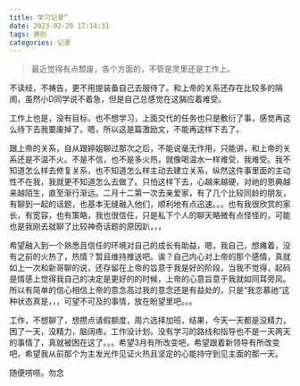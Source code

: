 ```yaml
---
title: 学习记录”
date: 2023-02-20 17:14:31
tags: 原创
categories: 记录
---
```


>最近觉得有点颓废，各个方面的，不管是灵里还是工作上。

不读经，不祷告，更不用提装备自己去服侍了。和上帝的关系还存在比较多的隔阂，虽然小D同学说不着急，但是自己总感觉在这膈应着难受。

工作上也是，没有目标，也不想学习，上面交代的任务也只是敷衍了事，感觉再这么待下去我要废掉了。嗯，所以这是篇激励文，不能再这样下去了。

跟上帝的关系，自从跟婷姐聊过那次之后，不能说毫无作用，只能讲，和上帝的关系还是不温不火。不是不信，也不是多火热，就像喝温水一样难受，我难受。我不知道怎么样去修复关系，也不知道怎么样主动去建立关系，纵然这件事里面的主动性不在我，我就更不知道怎么去做了。只怕这样下去，心越来越硬，对祂的恩典越来越陌生，直至渐行渐远。二月十二第一次去亲爱家，有了几个比较同龄的朋友，有聊到一起的话题，也基本无缝融入他们，顺利地有点迅速。。。也有我很欣赏的家长，有宽容，也有策略，我也很信任，只是私下个人的聊天略微有点怪怪的，可能也是我刚去就聊了比较神奇话题的原因趴，，，

希望融入到一个熟悉且信任的环境对自己的成长有助益，嗯，我自己，想瘫着，没有之前的火热了，热情？暂且维持推送吧。诶？自己内心对上帝的那个感情，真就如上一次和新哥聊的说，还存留在上帝的旨意于我是好的阶段，当我不觉得，起码是情感上觉得我自己的决定是更好的的时候，上帝的心意旨意于我就如同耳旁风。所以有简单的信心相信上帝的意念高过我的意念还是有益处的，只是“我恋慕祂”这种状态真是，，，可望不可及的事情，放在盼望里吧。。。

工作，不想聊了，想攒点请假额度，周六选择加班，结果，今天一天都是没精力，困了一天，没精力，脑阔疼。工作没计划，没有学习的路线和指导也不是一天两天的事情了，真就被困在这了。。。希望3月有所改变吧，希望跟着新领导有所改变吧，希望我从前那个为主发光作见证火热且坚定的心能持守到见主面的那一天。

随便唠唠。勿念